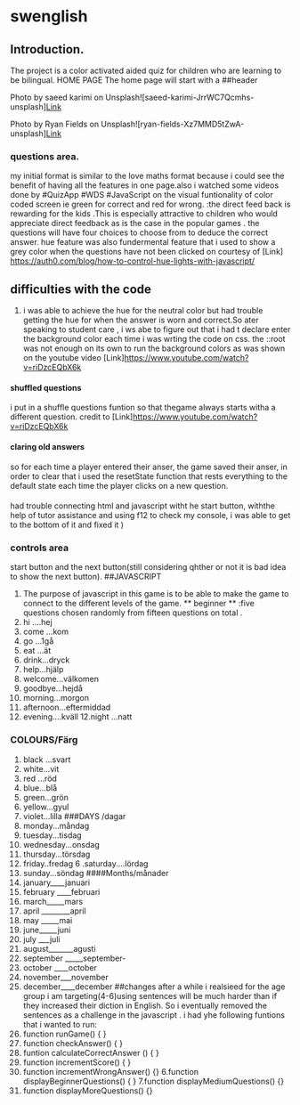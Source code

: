 # swenglish
## Introduction.
The project  is  a color activated  aided quiz for children who are learning to be bilingual. 
HOME PAGE
The home page  will start with a 
##header

Photo by saeed karimi on Unsplash![saeed-karimi-JrrWC7Qcmhs-unsplash][Link](https://user-images.githubusercontent.com/83753891/130230147-f5193dfc-4da8-4595-8fa7-af70795f732e.jpg)


Photo by Ryan Fields on Unsplash![ryan-fields-Xz7MMD5tZwA-unsplash][Link](https://user-images.githubusercontent.com/83753891/130231263-6183ac84-2b5b-4b4e-bbd7-c5223407a5fe.jpg)
### questions area.
 
 
my initial format is similar to the love maths format because i could see the benefit of having all the features in one page.also i watched some videos done by #QuizApp #WDS #JavaScript on the visual funtionality of color coded screen ie green for correct and red for wrong.
 :the direct feed back is rewarding for the kids .This is especially attractive to children who would appreciate direct feedback as is the case in the popular games .
 the questions will have four choices to choose from  to deduce the correct answer.
 hue feature was also fundermental feature that i used to show a grey color when the questions have not been clicked on courtesy of [Link] https://auth0.com/blog/how-to-control-hue-lights-with-javascript/
 ## difficulties with the code
 1. i was able to achieve the hue for the neutral color but had trouble getting the hue for when the answer is worn and correct.So ater speaking to student care , i ws abe to figure out that i had t declare enter the background color each time i was wrting the code on css. the ::root was not enough on its own to run the background colors as was shown on the youtube video [Link]https://www.youtube.com/watch?v=riDzcEQbX6k
 #### shuffled questions
 i put in a shuffle questions funtion so that thegame always starts witha a different question. credit to [Link]https://www.youtube.com/watch?v=riDzcEQbX6k
 #### claring old answers
 so for each time a player entered their anser, the game saved their anser, in order to clear that i used the resetState function that rests everything to the default state each time the player clicks on a new question.
 ####
 had trouble connecting html and javascript witht he start button, withthe help of tutor assistance and using f12 to check my console, i was able to get to the bottom of it and fixed it )
### controls area
start button and the next button(still considering qhther or not it is bad idea to show the next button).
##JAVASCRIPT
1. The purpose of javascript in this game is to be able to make the game to connect to the different levels of the game.
** beginner **
:five questions chosen randomly from fifteen questions on total .
1. hi ....hej
2. come ...kom
3. go ...1gå
4.  eat ...ät
5. drink...dryck
6. help...hjälp
7. welcome...välkomen 
8. goodbye...hejdå
9. morning...morgon
10. afternoon...eftermiddad
11. evening....kväll
12.night ...natt
### COLOURS/Färg
1. black ...svart
2. white...vit
3. red ...röd
4. blue...blå
5. green...grön 
6. yellow...gyul
7. violet...lilla
###DAYS /dagar
1. monday...måndag
2. tuesday...tisdag
3. wednesday...onsdag
4. thursday...törsdag
5. friday..fredag
6 .saturday....lördag
7. sunday...söndag
####Months/månader 
1. january____januari
2. february ____februari
3. march_____mars
4. april ________april
5. may _____mai
6. june_____juni
7. july ___juli
8.  august_______agusti
9.  september _____september-
10. october ____october
11. november___november
12. december____december
##changes
after a while i realsieed for the age group i am targeting(4-6)using sentences will be much harder than if they increased their diction in English. So i eventually removed the sentences as a challenge 
in  the javascript . i had yhe following funtions that i wanted to run:
1. function runGame() { }
2. function checkAnswer() { }
3. funtion calculateCorrectAnswer () { }
4. function incrementScore() { }
5. function incrementWrongAnswer() {}
 6.function displayBeginnerQuestions() { }
 7.function displayMediumQuestions() {}
 8. function displayMoreQuestions() {}

